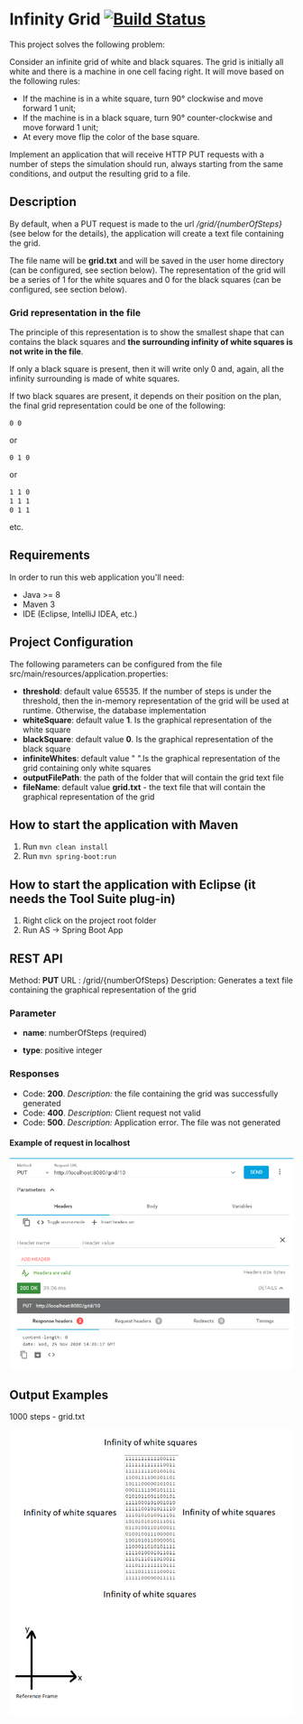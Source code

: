 # Infinity Grid [![Build Status](https://travis-ci.org/ValerioEmanuele/infinite-grid.svg?branch=master)](https://travis-ci.org/ValerioEmanuele/infinite-grid)
This project solves the following problem:

Consider an infinite grid of white and black squares. The grid is initially all white and there is a machine in one cell facing right. It will move based on the following rules:
 - If the machine is in a white square, turn 90° clockwise and move forward 1 unit;
 - If the machine is in a black square, turn 90° counter-clockwise and move forward 1 unit;
 - At every move flip the color of the base square.

Implement an application that will receive HTTP PUT requests with a number of steps the simulation should run, always starting from the same conditions, and output the resulting grid to a file.

## Description
By default, when a PUT request is made to the url */grid/{numberOfSteps}* (see below for the details), the application will create a text file containing the grid.

The file name will be **grid.txt** and will be saved in the user home directory (can be configured, see section below).
The representation of the grid will be a series of 1 for the white squares and 0 for the black squares (can be configured, see section below).

### Grid representation in the file
The principle of this representation is to show the smallest shape that can contains the black squares and **the surrounding infinity of white squares is not write in the file**.

If only a black square is present, then it will write only 0 and, again, all the infinity surrounding is made of white squares.
	  
If two black squares are present, it depends on their position on the plan, the final grid representation could be one of the following:

	0 0
or
		   
	0 1 0

or
	   
	1 1 0
	1 1 1
	0 1 1
	
etc.

## Requirements
In order to run this web application you'll need:
 - Java >= 8
 - Maven 3
 - IDE (Eclipse, IntelliJ IDEA, etc.)
 
## Project Configuration
The following parameters can be configured from the file src/main/resources/application.properties:
 - **threshold**: default value 65535. If the number of steps is under the threshold, then the in-memory representation of the grid will be used at runtime. Otherwise, the database implementation
 - **whiteSquare**: default value **1**. Is the graphical representation of the white square
 - **blackSquare**: default value **0**. Is the graphical representation of the black square
 - **infiniteWhites**: default value " ".Is the graphical representation of the grid containing only white squares
 - **outputFilePath**: the path of the folder that will contain the grid text file
 - **fileName**: default value **grid.txt** - the text file that will contain the graphical representation of the grid


## How to start the application with Maven
 1. Run `mvn clean install`
 2. Run `mvn spring-boot:run`
 
## How to start the application with Eclipse (it needs the Tool Suite plug-in)
 1. Right click on the project root folder
 2. Run AS -> Spring Boot App
 
 
## REST API
Method: 	**PUT**
URL   : 	/grid/{numberOfSteps}
Description: Generates a text file containing the graphical representation of the grid

### Parameter
 - **name**: numberOfSteps (required)
 
 - **type**: positive integer
 
### Responses

 - Code: **200**. *Description:* the file containing the grid was successfully generated
 - Code: **400**. *Description:* Client request not valid
 - Code: **500**. *Description:* Application error. The file was not generated
 
#### Example of request in localhost
![Request Example](doc/example.png)
 	


## Output Examples


1000 steps - grid.txt

![1000 Steps](doc/Grid-example.png)

